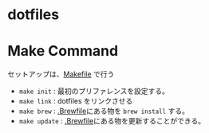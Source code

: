 # dotfiles

# Make Command
セットアップは、[Makefile](./Makefile) で行う

- `make init` : 最初のプリファレンスを設定する。
- `make link` : dotfiles をリンクさせる
- `make brew` : [.Brewfile](./.bin/.Brewfile)にある物を `brew install` する。   
- `make update` : [.Brewfile](./.bin/.Brewfile)にある物を更新することができる。
